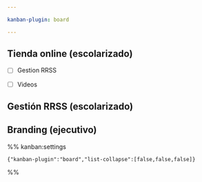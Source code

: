 ```yaml
---

kanban-plugin: board

---
```


## Tienda online (escolarizado)

- [ ] Gestion RRSS
- [ ] Videos


## Gestión RRSS (escolarizado)



## Branding (ejecutivo)





%% kanban:settings
```
{"kanban-plugin":"board","list-collapse":[false,false,false]}
```
%%